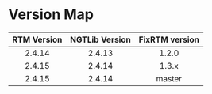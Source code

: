 # Version Map

| RTM Version | NGTLib Version | FixRTM version |
| :---------: | :------------: | :------------: |
| 2.4.14      | 2.4.13         | 1.2.0          |
| 2.4.15      | 2.4.14         | 1.3.x          |
| 2.4.15      | 2.4.14         | master         |
